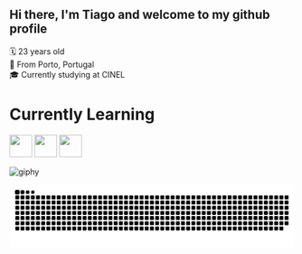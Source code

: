  ## Hi there, I'm Tiago and welcome to my github profile

🗓 23 years old \
📍 From Porto, Portugal \
🎓 Currently studying at CINEL 


# Currently Learning
<img src="https://cdn.jsdelivr.net/gh/devicons/devicon@latest/icons/bash/bash-original.svg" width="40" height="40"/> <img loading="lazy" src="https://cdn.jsdelivr.net/gh/devicons/devicon@latest/icons/python/python-original.svg" width="40" height="40"/> <img loading="lazy" src="https://cdn.jsdelivr.net/gh/devicons/devicon@latest/icons/html5/html5-original.svg" width="40" height="40"/>


![giphy](https://github.com/TMSROnGit/TMSROnGit/assets/149839330/1d1252ca-b09f-4ae6-a2d6-62284ee796e3)


![Snake animation](https://github.com/TMSROnGit/TMSROnGit/blob/output/github-contribution-grid-snake.svg)
